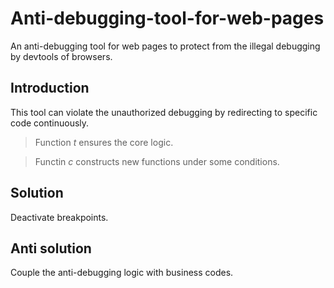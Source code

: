 # Anti-debugging-tool-for-web-pages
An anti-debugging tool for web pages to protect from the illegal debugging by devtools of browsers. 

## Introduction
This tool can violate the unauthorized debugging by redirecting to specific code continuously.

> Function *t* ensures the core logic.

> Functin *c* constructs new functions under some conditions.

## Solution
Deactivate breakpoints.

## Anti solution
Couple the anti-debugging logic with business codes.